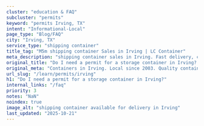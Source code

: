 ```yaml
---
cluster: "education & FAQ"
subcluster: "permits"
keyword: "permits Irving, TX"
intent: "Informational-Local"
page_type: "Blog/FAQ"
city: "Irving, TX"
service_type: "shipping container"
title_tag: "M5m shipping container Sales in Irving | LC Container"
meta_description: "shipping container sales in Irving. Fast delivery, competitive pricing. Serving permits area. Quote ID: HFC. Call (214) 524-4168 for your free quote today."
original_title: "Do I need a permit for a storage container in Irving? | LC Container"
original_meta: "Containers in Irving. Local since 2003. Quality containers. Fast delivery. Get your free quote — call (214) 524-4168 today. LC Container — your trusted DFW c..."
url_slug: "/learn/permits/irving"
h1: "Do I need a permit for a storage container in Irving?"
internal_links: "/faq"
priority: 3
notes: "NaN"
noindex: true
image_alt: "shipping container available for delivery in Irving"
last_updated: "2025-10-21"
---
```


<!-- TODO: Add unique city/inventory copy, images, and internal links here. -->
